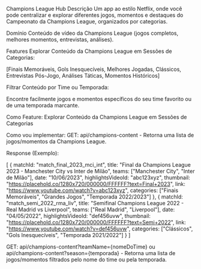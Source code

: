 Champions League Hub
Descrição
Um app ao estilo Netflix, onde você pode centralizar e explorar diferentes jogos, momentos e destaques do Campeonato da Champions League, organizados por categorias.

Domínio
Conteúdo de vídeo da Champions League (jogos completos, melhores momentos, entrevistas, análises).

Features
Explorar Conteúdo da Champions League em Sessões de Categorias:

[Finais Memoráveis, Gols Inesquecíveis, Melhores Jogadas, Clássicos, Entrevistas Pós-Jogo, Análises Táticas, Momentos Históricos]

Filtrar Conteúdo por Time ou Temporada:

Encontre facilmente jogos e momentos específicos do seu time favorito ou de uma temporada marcante.

Como
Feature:
Explorar Conteúdo da Champions League em Sessões de Categorias

Como vou implementar:
GET: api/champions-content - Retorna uma lista de jogos/momentos da Champions League.

Response (Exemplo):

[
  {
    matchId: "match_final_2023_mci_int",
    title: "Final da Champions League 2023 - Manchester City vs Inter de Milão",
    teams: ["Manchester City", "Inter de Milão"],
    date: "10/06/2023",
    highlightsVideoId: "abc123xyz",
    thumbnail: "https://placehold.co/1280x720/000000/FFFFFF?text=Final+2023",
    link: "https://www.youtube.com/watch?v=abc123xyz",
    categories: ["Finais Memoráveis", "Grandes Jogos", "Temporada 2022/2023"]
  },
  {
    matchId: "match_semi_2022_rma_liv",
    title: "Semifinal Champions League 2022 - Real Madrid vs Liverpool",
    teams: ["Real Madrid", "Liverpool"],
    date: "04/05/2022",
    highlightsVideoId: "def456uvw",
    thumbnail: "https://placehold.co/1280x720/000000/FFFFFF?text=Semi+2022",
    link: "https://www.youtube.com/watch?v=def456uvw",
    categories: ["Clássicos", "Gols Inesquecíveis", "Temporada 2021/2022"]
  }
]

GET: api/champions-content?teamName={nomeDoTime} ou api/champions-content?season={temporada} - Retorna uma lista de jogos/momentos filtrados pelo nome do time ou pela temporada.